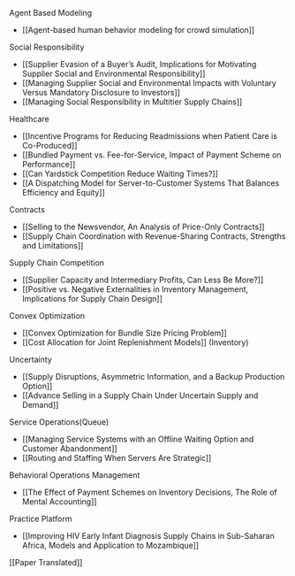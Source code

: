 
Agent Based Modeling
- [[Agent-based human behavior modeling for crowd simulation]]

Social Responsibility
- [[Supplier Evasion of a Buyer’s Audit, Implications for Motivating Supplier Social and Environmental Responsibility]]
- [[Managing Supplier Social and Environmental Impacts with Voluntary Versus Mandatory Disclosure to Investors]]
- [[Managing Social Responsibility in Multitier Supply Chains]]

Healthcare
- [[Incentive Programs for Reducing Readmissions when Patient Care is Co-Produced]]
- [[Bundled Payment vs. Fee-for-Service, Impact of Payment Scheme on Performance]]
- [[Can Yardstick Competition Reduce Waiting Times?]]
- [[A Dispatching Model for Server-to-Customer Systems That Balances Efficiency and Equity]]

Contracts
- [[Selling to the Newsvendor, An Analysis of Price-Only Contracts]]
- [[Supply Chain Coordination with Revenue-Sharing Contracts, Strengths and Limitations]]

Supply Chain Competition
- [[Supplier Capacity and Intermediary Profits, Can Less Be More?]]
- [[Positive vs. Negative Externalities in Inventory Management, Implications for Supply Chain Design]]

Convex Optimization
- [[Convex Optimization for Bundle Size Pricing Problem]]
- [[Cost Allocation for Joint Replenishment Models]] (Inventory)

Uncertainty
- [[Supply Disruptions, Asymmetric Information, and a Backup Production Option]]
- [[Advance Selling in a Supply Chain Under Uncertain Supply and Demand]]

Service Operations(Queue)
- [[Managing Service Systems with an Offline Waiting Option and Customer Abandonment]]
- [[Routing and Staffing When Servers Are Strategic]]

Behavioral Operations Management
- [[The Effect of Payment Schemes on Inventory Decisions, The Role of Mental Accounting]]

Practice Platform
- [[Improving HIV Early Infant Diagnosis Supply Chains in Sub-Saharan Africa, Models and Application to Mozambique]]

[[Paper Translated]]